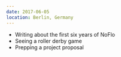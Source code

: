 ```yaml
---
date: 2017-06-05
location: Berlin, Germany
---
```

* Writing about the first six years of NoFlo
* Seeing a roller derby game
* Prepping a project proposal
